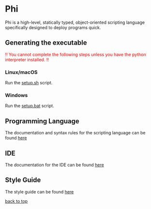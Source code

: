 # Phi

Phi is a high-level, statically typed, object-oriented scripting language specifically designed to deploy programs quick.

## Generating the executable

<p style="color:#ff0000">!! You cannot complete the following steps unless you have the python interpreter installed. !!</p>

### Linux/macOS

Run the [setup.sh](setup.sh) script.

### Windows

Run the [setup.bat](setup.bat) script.

## Programming Language

The documentation and syntax rules for the scripting language can be found [here](programming_language.MD)

## IDE

The documentation for the IDE can be found [here](phIDE.md)

## Style Guide

The style guide can be found [here](style_guide.md)

[back to top](readme.md)
